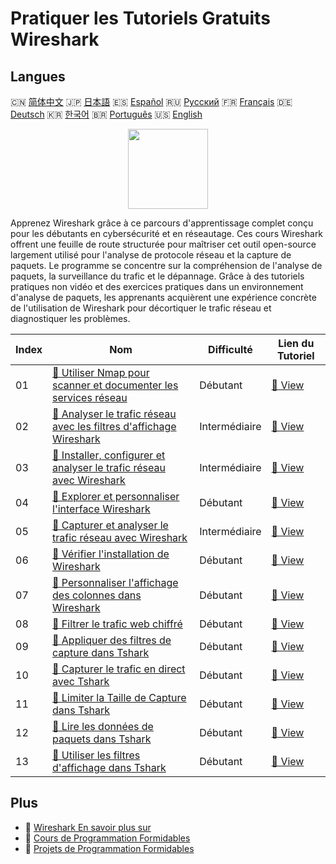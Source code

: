 # Pratiquer les Tutoriels Gratuits Wireshark

## Langues

🇨🇳 [简体中文](README_zh.md) 🇯🇵 [日本語](README_ja.md) 🇪🇸 [Español](README_es.md) 🇷🇺 [Русский](README_ru.md) 🇫🇷 [Français](README_fr.md) 🇩🇪 [Deutsch](README_de.md) 🇰🇷 [한국어](README_ko.md) 🇧🇷 [Português](README_pt.md) 🇺🇸 [English](README.md) 

<div align="center">
<img width="128px" src="https://file.labex.io/path/OuFutztV2dPZ.png">
</div>

Apprenez Wireshark grâce à ce parcours d'apprentissage complet conçu pour les débutants en cybersécurité et en réseautage. Ces cours Wireshark offrent une feuille de route structurée pour maîtriser cet outil open-source largement utilisé pour l'analyse de protocole réseau et la capture de paquets. Le programme se concentre sur la compréhension de l'analyse de paquets, la surveillance du trafic et le dépannage. Grâce à des tutoriels pratiques non vidéo et des exercices pratiques dans un environnement d'analyse de paquets, les apprenants acquièrent une expérience concrète de l'utilisation de Wireshark pour décortiquer le trafic réseau et diagnostiquer les problèmes.

|   Index | Nom                                                                                                                                                                                 | Difficulté    | Lien du Tutoriel                                                                                                       |
|---------|-------------------------------------------------------------------------------------------------------------------------------------------------------------------------------------|---------------|------------------------------------------------------------------------------------------------------------------------|
|      01 | [📖 Utiliser Nmap pour scanner et documenter les services réseau](https://labex.io/fr/tutorials/nmap-use-nmap-to-scan-and-document-network-services-415932)                         | Débutant      | [🔗 View](https://labex.io/fr/tutorials/nmap-use-nmap-to-scan-and-document-network-services-415932)                    |
|      02 | [📖 Analyser le trafic réseau avec les filtres d'affichage Wireshark](https://labex.io/fr/tutorials/wireshark-analyze-network-traffic-with-wireshark-display-filters-415944)        | Intermédiaire | [🔗 View](https://labex.io/fr/tutorials/wireshark-analyze-network-traffic-with-wireshark-display-filters-415944)       |
|      03 | [📖 Installer, configurer et analyser le trafic réseau avec Wireshark](https://labex.io/fr/tutorials/wireshark-install-configure-and-analyze-network-traffic-with-wireshark-415947) | Intermédiaire | [🔗 View](https://labex.io/fr/tutorials/wireshark-install-configure-and-analyze-network-traffic-with-wireshark-415947) |
|      04 | [📖 Explorer et personnaliser l'interface Wireshark](https://labex.io/fr/tutorials/wireshark-explore-and-customize-wireshark-interface-415949)                                      | Débutant      | [🔗 View](https://labex.io/fr/tutorials/wireshark-explore-and-customize-wireshark-interface-415949)                    |
|      05 | [📖 Capturer et analyser le trafic réseau avec Wireshark](https://labex.io/fr/tutorials/wireshark-capture-and-analyze-network-traffic-with-wireshark-415956)                        | Intermédiaire | [🔗 View](https://labex.io/fr/tutorials/wireshark-capture-and-analyze-network-traffic-with-wireshark-415956)           |
|      06 | [📖 Vérifier l'installation de Wireshark](https://labex.io/fr/tutorials/wireshark-verify-wireshark-installation-548783)                                                             | Débutant      | [🔗 View](https://labex.io/fr/tutorials/wireshark-verify-wireshark-installation-548783)                                |
|      07 | [📖 Personnaliser l'affichage des colonnes dans Wireshark](https://labex.io/fr/tutorials/wireshark-customize-wireshark-column-display-548785)                                       | Débutant      | [🔗 View](https://labex.io/fr/tutorials/wireshark-customize-wireshark-column-display-548785)                           |
|      08 | [📖 Filtrer le trafic web chiffré](https://labex.io/fr/tutorials/wireshark-filter-encrypted-web-traffic-548806)                                                                     | Débutant      | [🔗 View](https://labex.io/fr/tutorials/wireshark-filter-encrypted-web-traffic-548806)                                 |
|      09 | [📖 Appliquer des filtres de capture dans Tshark](https://labex.io/fr/tutorials/wireshark-apply-capture-filters-in-tshark-548914)                                                   | Débutant      | [🔗 View](https://labex.io/fr/tutorials/wireshark-apply-capture-filters-in-tshark-548914)                              |
|      10 | [📖 Capturer le trafic en direct avec Tshark](https://labex.io/fr/tutorials/wireshark-capture-live-traffic-in-tshark-548916)                                                        | Débutant      | [🔗 View](https://labex.io/fr/tutorials/wireshark-capture-live-traffic-in-tshark-548916)                               |
|      11 | [📖 Limiter la Taille de Capture dans Tshark](https://labex.io/fr/tutorials/wireshark-limit-capture-size-in-tshark-548932)                                                          | Débutant      | [🔗 View](https://labex.io/fr/tutorials/wireshark-limit-capture-size-in-tshark-548932)                                 |
|      12 | [📖 Lire les données de paquets dans Tshark](https://labex.io/fr/tutorials/wireshark-read-packet-data-in-tshark-548937)                                                             | Débutant      | [🔗 View](https://labex.io/fr/tutorials/wireshark-read-packet-data-in-tshark-548937)                                   |
|      13 | [📖 Utiliser les filtres d'affichage dans Tshark](https://labex.io/fr/tutorials/wireshark-use-display-filters-in-tshark-548939)                                                     | Débutant      | [🔗 View](https://labex.io/fr/tutorials/wireshark-use-display-filters-in-tshark-548939)                                |

## Plus

- 🔗 [Wireshark En savoir plus sur](https://labex.io/fr/skilltrees/wireshark)
- 🔗 [Cours de Programmation Formidables](https://github.com/labex-labs/awesome-programming-courses)
- 🔗 [Projets de Programmation Formidables](https://github.com/labex-labs/awesome-programming-projects)

